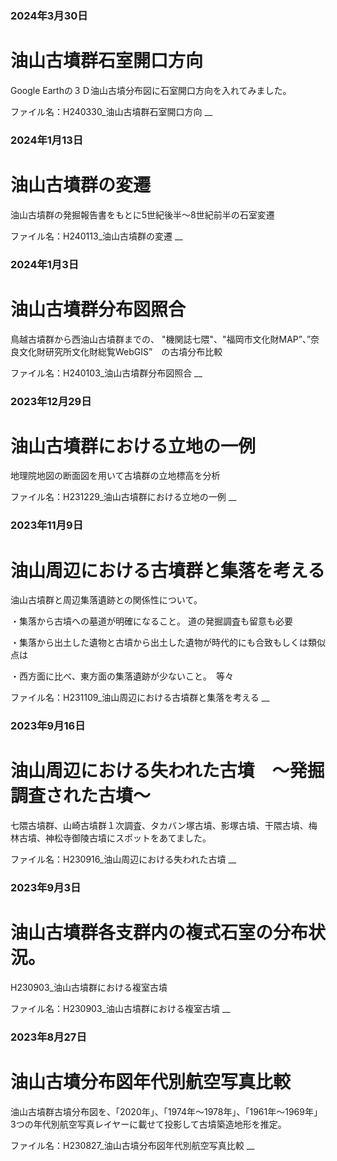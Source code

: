 ### 2024年3月30日
# 油山古墳群石室開口方向
Google Earthの３Ｄ油山古墳分布図に石室開口方向を入れてみました。
 
ファイル名：H240330_油山古墳群石室開口方向
__

### 2024年1月13日
# 油山古墳群の変遷
油山古墳群の発掘報告書をもとに5世紀後半～8世紀前半の石室変遷

ファイル名：H240113_油山古墳群の変遷
__
  
### 2024年1月3日
# 油山古墳群分布図照合
鳥越古墳群から西油山古墳群までの、
"機関誌七隈"、"福岡市文化財MAP”、”奈良文化財研究所文化財総覧WebGIS”　の古墳分布比較 

ファイル名：H240103_油山古墳群分布図照合
__
  
### 2023年12月29日
# 油山古墳群における立地の一例
地理院地図の断面図を用いて古墳群の立地標高を分析

ファイル名：H231229_油山古墳群における立地の一例
__
  
### 2023年11月9日
# 油山周辺における古墳群と集落を考える
油山古墳群と周辺集落遺跡との関係性について。

・集落から古墳への墓道が明確になること。 道の発掘調査も留意も必要

・集落から出土した遺物と古墳から出土した遺物が時代的にも合致もしくは類似点は

・西方面に比べ、東方面の集落遺跡が少ないこと。　等々

ファイル名：H231109_油山周辺における古墳群と集落を考える
__
  
### 2023年9月16日
# 油山周辺における失われた古墳　～発掘調査された古墳～　
七隈古墳群、山崎古墳群１次調査、タカバン塚古墳、影塚古墳、干隈古墳、梅林古墳、神松寺御陵古墳にスポットをあてました。

ファイル名：H230916_油山周辺における失われた古墳
__
  
### 2023年9月3日
# 油山古墳群各支群内の複式石室の分布状況。
H230903_油山古墳群における複室古墳

ファイル名：H230903_油山古墳群における複室古墳
__
  
### 2023年8月27日
# 油山古墳分布図年代別航空写真比較
油山古墳群古墳分布図を、「2020年」、「1974年～1978年」、「1961年～1969年」3つの年代別航空写真レイヤーに載せて投影して古墳築造地形を推定。

ファイル名：H230827_油山古墳分布図年代別航空写真比較
__
  
